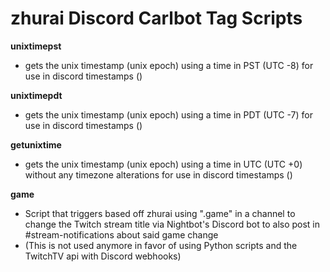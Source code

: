 # zhurai Discord Carlbot Tag Scripts

**unixtimepst**
- gets the unix timestamp (unix epoch) using a time in PST (UTC -8) for use in discord timestamps (<t>)

**unixtimepdt**
- gets the unix timestamp (unix epoch) using a time in PDT (UTC -7) for use in discord timestamps (<t>)

**getunixtime**
- gets the unix timestamp (unix epoch) using a time in UTC (UTC +0) without any timezone alterations for use in discord timestamps (<t>)

**game**
- Script that triggers based off zhurai using ".game" in a channel to change the Twitch stream title via Nightbot's Discord bot to also post in #stream-notifications about said game change 
- (This is not used anymore in favor of using Python scripts and the TwitchTV api with Discord webhooks)
